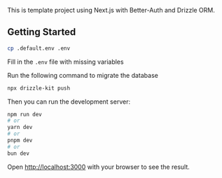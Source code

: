 This is template project using Next.js with Better-Auth and Drizzle ORM.

## Getting Started

```bash
cp .default.env .env
```

Fill in the `.env` file with missing variables

Run the following command to migrate the database

```bash
npx drizzle-kit push
```

Then you can run the development server:

```bash
npm run dev
# or
yarn dev
# or
pnpm dev
# or
bun dev
```

Open [http://localhost:3000](http://localhost:3000) with your browser to see the result.

